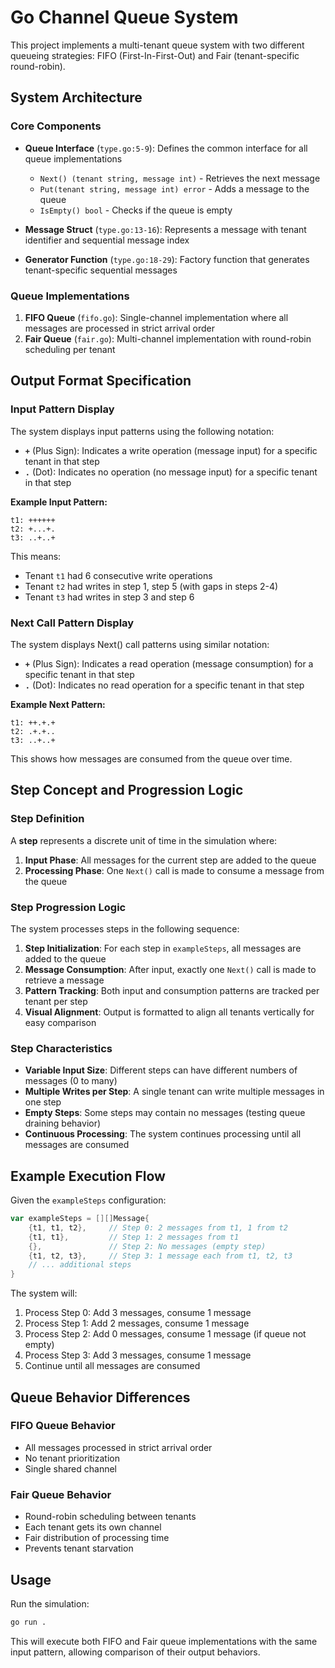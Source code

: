 # Go Channel Queue System

This project implements a multi-tenant queue system with two different queueing strategies: FIFO (First-In-First-Out) and Fair (tenant-specific round-robin).

## System Architecture

### Core Components

- **Queue Interface** (`type.go:5-9`): Defines the common interface for all queue implementations
  - `Next() (tenant string, message int)` - Retrieves the next message
  - `Put(tenant string, message int) error` - Adds a message to the queue
  - `IsEmpty() bool` - Checks if the queue is empty

- **Message Struct** (`type.go:13-16`): Represents a message with tenant identifier and sequential message index

- **Generator Function** (`type.go:18-29`): Factory function that generates tenant-specific sequential messages

### Queue Implementations

1. **FIFO Queue** (`fifo.go`): Single-channel implementation where all messages are processed in strict arrival order
2. **Fair Queue** (`fair.go`): Multi-channel implementation with round-robin scheduling per tenant

## Output Format Specification

### Input Pattern Display

The system displays input patterns using the following notation:

- **`+`** (Plus Sign): Indicates a write operation (message input) for a specific tenant in that step
- **`.`** (Dot): Indicates no operation (no message input) for a specific tenant in that step

**Example Input Pattern:**
```
t1: ++++++
t2: +...+.
t3: ..+..+
```

This means:
- Tenant `t1` had 6 consecutive write operations
- Tenant `t2` had writes in step 1, step 5 (with gaps in steps 2-4)
- Tenant `t3` had writes in step 3 and step 6

### Next Call Pattern Display

The system displays Next() call patterns using similar notation:

- **`+`** (Plus Sign): Indicates a read operation (message consumption) for a specific tenant in that step
- **`.`** (Dot): Indicates no read operation for a specific tenant in that step

**Example Next Pattern:**
```
t1: ++.+.+
t2: .+.+..
t3: ..+..+
```

This shows how messages are consumed from the queue over time.

## Step Concept and Progression Logic

### Step Definition
A **step** represents a discrete unit of time in the simulation where:
1. **Input Phase**: All messages for the current step are added to the queue
2. **Processing Phase**: One `Next()` call is made to consume a message from the queue

### Step Progression Logic

The system processes steps in the following sequence:

1. **Step Initialization**: For each step in `exampleSteps`, all messages are added to the queue
2. **Message Consumption**: After input, exactly one `Next()` call is made to retrieve a message
3. **Pattern Tracking**: Both input and consumption patterns are tracked per tenant per step
4. **Visual Alignment**: Output is formatted to align all tenants vertically for easy comparison

### Step Characteristics

- **Variable Input Size**: Different steps can have different numbers of messages (0 to many)
- **Multiple Writes per Step**: A single tenant can write multiple messages in one step
- **Empty Steps**: Some steps may contain no messages (testing queue draining behavior)
- **Continuous Processing**: The system continues processing until all messages are consumed

## Example Execution Flow

Given the `exampleSteps` configuration:

```go
var exampleSteps = [][]Message{
    {t1, t1, t2},     // Step 0: 2 messages from t1, 1 from t2
    {t1, t1},         // Step 1: 2 messages from t1
    {},               // Step 2: No messages (empty step)
    {t1, t2, t3},     // Step 3: 1 message each from t1, t2, t3
    // ... additional steps
}
```

The system will:
1. Process Step 0: Add 3 messages, consume 1 message
2. Process Step 1: Add 2 messages, consume 1 message
3. Process Step 2: Add 0 messages, consume 1 message (if queue not empty)
4. Process Step 3: Add 3 messages, consume 1 message
5. Continue until all messages are consumed

## Queue Behavior Differences

### FIFO Queue Behavior
- All messages processed in strict arrival order
- No tenant prioritization
- Single shared channel

### Fair Queue Behavior
- Round-robin scheduling between tenants
- Each tenant gets its own channel
- Fair distribution of processing time
- Prevents tenant starvation

## Usage

Run the simulation:
```bash
go run .
```

This will execute both FIFO and Fair queue implementations with the same input pattern, allowing comparison of their output behaviors.